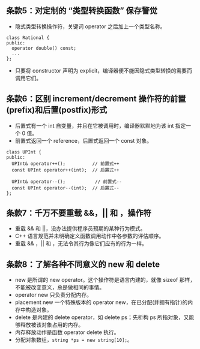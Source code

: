 ## 条款5：对定制的 “类型转换函数” 保存警觉

* 隐式类型转换操作符，关键词 operator 之后加上一个类型名称。
```
class Rational {
public:
  operator double() const;
  ...
};
```
* 只要将 constructor 声明为 explicit，编译器便不能因隐式类型转换的需要而调用它们。

## 条款6：区别 increment/decrement 操作符的前置(prefix)和后置(postfix)形式

* 后置式有一个 int 自变量，并且在它被调用时，编译器默默地为该 int 指定一个 0 值。
* 前置式返回一个 reference，后置式返回一个 const 对象。
```
class UPInt {
public:
  UPInt& operator++();          // 前置式++
  const UPInt operator++(int);  // 后置式++
  
  UPInt& operator--();           // 前置式--
  const UPInt operator--(int);  // 后置式--
};
```

## 条款7：千万不要重载 &&，|| 和 ，操作符

* 重载 && 和 ||，没办法提供程序员预期的某种行为模式。
* C++ 语言规范并未明确定义函数调用动作中各参数的评估顺序。
* 重载 && ，|| 和 ，无法令其行为像它们应有的行为一样。

## 条款8：了解各种不同意义的 new 和 delete

* new 是所谓的 new operator。这个操作符是语言内建的，就像 sizeof 那样，不能被改变意义，总是做相同的事情。
* operator new 只负责分配内存。
* placement new 一个特殊版本的 operator new，在已分配(并拥有指针)的内存中构造对象。
* delete 是内建的 delete operator，如 delete ps；先析构 ps 所指对象，又能够释放被该对象占用的内存。
* 内存释放动作是函数 operator delete 执行。
* 分配对象数组，`string *ps = new string[10];`。
